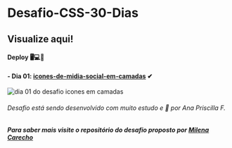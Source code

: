# Desafio-CSS-30-Dias
## Visualize aqui!

#### Deploy 🖥💻📱
#### - Dia 01:  [icones-de-midia-social-em-camadas](https://icones-em-camadas-dia-01.vercel.app/) ✔

![dia 01 do desafio icones em camadas](https://64.media.tumblr.com/607ea4a8a6ee9e5b8cae9da72caef7b7/b9820a432b8576d2-94/s1280x1920/7fe5e0de442953c1a6b69e99ebfc07d43bf4b638.gif)

###### Desafio está sendo desenvolvido com muito estudo e 🧡 por Ana Priscilla F. 
##### Para saber mais visite o repositório do desafio proposto por [Milena Carecho](https://github.com/MilenaCarecho/30diasDeCSS) 
